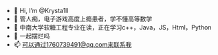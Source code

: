 - 👋 Hi, I’m @Krysta1ll
- 👀 管人痴，电子游戏高度上瘾患者，学不懂高等数学
- 🌱 中南大学软糖工程专业在读，正在学习c++，Java，JS，Html，Python
- 💞️ 一起摆烂吗
- 📫 可以通过1760739491@qq.com来联系我

<!---
Krysta1ll/Krysta1ll is a ✨ special ✨ repository because its `README.md` (this file) appears on your GitHub profile.
You can click the Preview link to take a look at your changes.
--->

